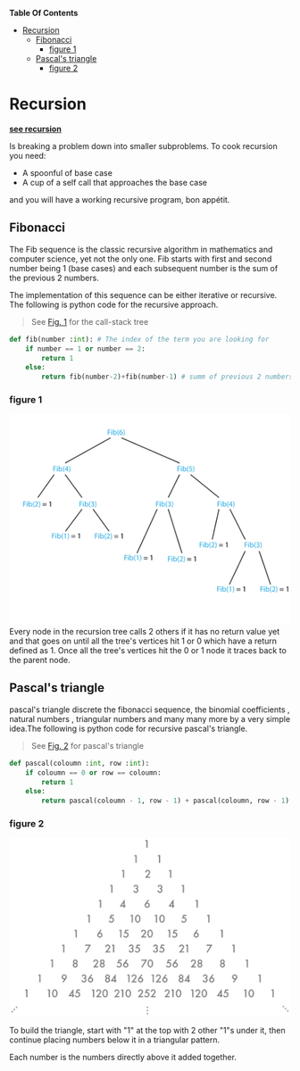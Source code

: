 **Table Of Contents**
<!-- TOC -->

- [Recursion](#recursion)
    - [Fibonacci](#fibonacci)
        - [figure 1](#figure-1)
    - [Pascal's triangle](#pascals-triangle)
        - [figure 2](#figure-2)

<!-- /TOC -->

# Recursion
__[see recursion](#Recursion)__

Is breaking a problem down into smaller subproblems.
To cook recursion you need:
+ A spoonful of base case
+ A cup of a self call that approaches the base case

and you will have a working recursive program, bon appétit.

## Fibonacci

The Fib sequence is the classic recursive algorithm in mathematics and computer science, yet not the only one. Fib starts with first and second number being 1 (base cases) and each subsequent number is the sum of the previous 2 numbers.

The implementation of this sequence can be either iterative or recursive. The following is python code for the recursive approach.
> See [Fig. 1](###figure-1) for the call-stack tree
```python
def fib(number :int): # The index of the term you are looking for
    if number == 1 or number == 2:
        return 1
    else:
        return fib(number-2)+fib(number-1) # summ of previous 2 numbers
```

### figure 1
![](Images/img7.png)
Every node in the recursion tree calls 2 others if it has no return value yet and that goes on until all the tree's vertices hit 1 or 0 which have a return defined as 1. Once all the tree's vertices hit the 0 or 1 node it traces back to the parent node.

## Pascal's triangle

pascal's triangle discrete the fibonacci sequence, the binomial coefficients , natural numbers , triangular numbers and many many more by a very simple idea.The following is python code for recursive pascal's triangle.
> See [Fig. 2](###figure-2) for pascal's triangle

```Python
def pascal(coloumn :int, row :int):
    if coloumn == 0 or row == coloumn:
        return 1
    else:
        return pascal(coloumn - 1, row - 1) + pascal(coloumn, row - 1)
```

### figure 2
![](Images/img8.png)

To build the triangle, start with "1" at the top with 2 other "1"s under it, then continue placing numbers below it in a triangular pattern.

Each number is the numbers directly above it added together.